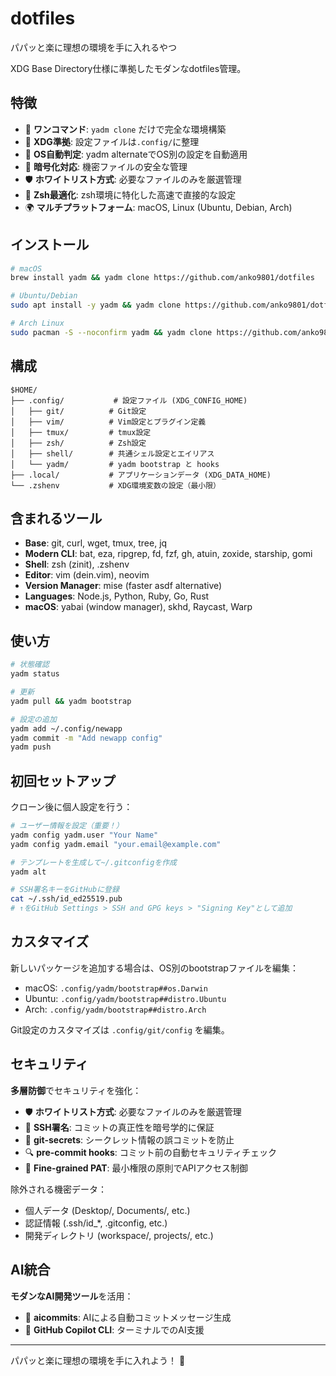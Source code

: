 # dotfiles

パパッと楽に理想の環境を手に入れるやつ

XDG Base Directory仕様に準拠したモダンなdotfiles管理。

## 特徴

- 🚀 **ワンコマンド**: `yadm clone` だけで完全な環境構築
- 📁 **XDG準拠**: 設定ファイルは`.config/`に整理
- 🎯 **OS自動判定**: yadm alternateでOS別の設定を自動適用
- 🔐 **暗号化対応**: 機密ファイルの安全な管理
- 🛡️ **ホワイトリスト方式**: 必要なファイルのみを厳選管理
- 🐚 **Zsh最適化**: zsh環境に特化した高速で直接的な設定
- 🌍 **マルチプラットフォーム**: macOS, Linux (Ubuntu, Debian, Arch)

## インストール

```bash
# macOS
brew install yadm && yadm clone https://github.com/anko9801/dotfiles

# Ubuntu/Debian
sudo apt install -y yadm && yadm clone https://github.com/anko9801/dotfiles

# Arch Linux
sudo pacman -S --noconfirm yadm && yadm clone https://github.com/anko9801/dotfiles
```

## 構成

```
$HOME/
├── .config/           # 設定ファイル (XDG_CONFIG_HOME)
│   ├── git/          # Git設定
│   ├── vim/          # Vim設定とプラグイン定義
│   ├── tmux/         # tmux設定
│   ├── zsh/          # Zsh設定
│   ├── shell/        # 共通シェル設定とエイリアス
│   └── yadm/         # yadm bootstrap と hooks
├── .local/           # アプリケーションデータ (XDG_DATA_HOME)
└── .zshenv           # XDG環境変数の設定（最小限）
```

## 含まれるツール

- **Base**: git, curl, wget, tmux, tree, jq
- **Modern CLI**: bat, eza, ripgrep, fd, fzf, gh, atuin, zoxide, starship, gomi
- **Shell**: zsh (zinit), .zshenv
- **Editor**: vim (dein.vim), neovim
- **Version Manager**: mise (faster asdf alternative)
- **Languages**: Node.js, Python, Ruby, Go, Rust
- **macOS**: yabai (window manager), skhd, Raycast, Warp

## 使い方

```bash
# 状態確認
yadm status

# 更新
yadm pull && yadm bootstrap

# 設定の追加
yadm add ~/.config/newapp
yadm commit -m "Add newapp config"
yadm push
```

## 初回セットアップ

クローン後に個人設定を行う：

```bash
# ユーザー情報を設定（重要！）
yadm config yadm.user "Your Name"
yadm config yadm.email "your.email@example.com"

# テンプレートを生成して~/.gitconfigを作成
yadm alt

# SSH署名キーをGitHubに登録
cat ~/.ssh/id_ed25519.pub
# ↑をGitHub Settings > SSH and GPG keys > "Signing Key"として追加
```

## カスタマイズ

新しいパッケージを追加する場合は、OS別のbootstrapファイルを編集：
- macOS: `.config/yadm/bootstrap##os.Darwin`
- Ubuntu: `.config/yadm/bootstrap##distro.Ubuntu`
- Arch: `.config/yadm/bootstrap##distro.Arch`

Git設定のカスタマイズは `.config/git/config` を編集。

## セキュリティ

**多層防御**でセキュリティを強化：
- 🛡️ **ホワイトリスト方式**: 必要なファイルのみを厳選管理
- 🔐 **SSH署名**: コミットの真正性を暗号学的に保証
- 🚫 **git-secrets**: シークレット情報の誤コミットを防止
- 🔍 **pre-commit hooks**: コミット前の自動セキュリティチェック
- 🎯 **Fine-grained PAT**: 最小権限の原則でAPIアクセス制御

除外される機密データ：
- 個人データ (Desktop/, Documents/, etc.)
- 認証情報 (.ssh/id_*, .gitconfig, etc.)  
- 開発ディレクトリ (workspace/, projects/, etc.)

## AI統合

**モダンなAI開発ツール**を活用：
- 🤖 **aicommits**: AIによる自動コミットメッセージ生成
- 🚀 **GitHub Copilot CLI**: ターミナルでのAI支援

---

パパッと楽に理想の環境を手に入れよう！ 🚀